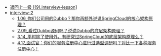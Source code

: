 - [返回上一级 [(9).interview-lesson]](2.JavaNotes/(9).interview-lesson/)
- [interview-2](2.JavaNotes/(9).interview-lesson/interview-2/)
  - [1.06_你们公司用的Dubbo？那你再额外说说SpringCloud的核心架构原理？](2.JavaNotes/(9).interview-lesson/interview-2/1.06_你们公司用的Dubbo？那你再额外说说SpringCloud的核心架构原理？.md)
  - [2.09_看过Dubbo源码吗？说说Dubbo的底层架构原理？](2.JavaNotes/(9).interview-lesson/interview-2/2.09_看过Dubbo源码吗？说说Dubbo的底层架构原理？.md)
  - [3.14_平时除了使用外，有研究过SpringCloud的底层架构原理么？](2.JavaNotes/(9).interview-lesson/interview-2/3.14_平时除了使用外，有研究过SpringCloud的底层架构原理么？.md)
  - [4.17_面试官：你们的服务注册中心进行过选型调研吗？对比一下各种服务注册中心！](2.JavaNotes/(9).interview-lesson/interview-2/4.17_面试官：你们的服务注册中心进行过选型调研吗？对比一下各种服务注册中心！.md)
